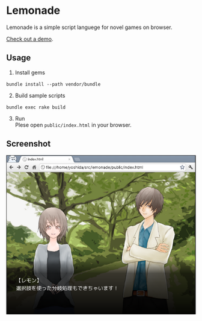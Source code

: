 Lemonade
========

Lemonade is a simple script languege for novel games on browser.

[Check out a demo](http://hyoshida.github.io/lemonade/).


Usage
-----

1. Install gems
```
bundle install --path vendor/bundle
```

2. Build sample scripts
```
bundle exec rake build
```

3. Run  
Plese open `public/index.html` in your browser.


Screenshot
----------

![sample novel](doc/screenshot.png)
